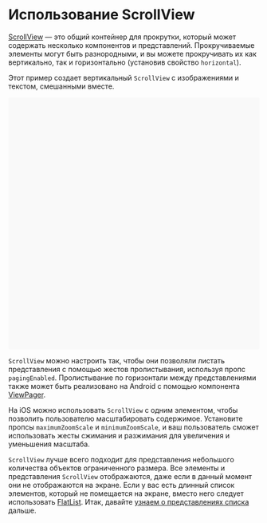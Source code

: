 # Использование ScrollView

[ScrollView](scrollview.md) — это общий контейнер для прокрутки, который может содержать несколько компонентов и представлений. Прокручиваемые элементы могут быть разнородными, и вы можете прокручивать их как вертикально, так и горизонтально (установив свойство `horizontal`).

Этот пример создает вертикальный `ScrollView` с изображениями и текстом, смешанными вместе.

<div data-snack-id="@bndby/using-scrollview" data-snack-platform="web" data-snack-preview="true" data-snack-theme="light" style="overflow:hidden;background:#F9F9F9;border:1px solid var(--color-border);border-radius:4px;height:505px;width:100%"></div>

`ScrollView` можно настроить так, чтобы они позволяли листать представления с помощью жестов пролистывания, используя пропс `pagingEnabled`. Пролистывание по горизонтали между представлениями также может быть реализовано на Android с помощью компонента [ViewPager](https://github.com/react-native-community/react-native-viewpager).

На iOS можно использовать `ScrollView` с одним элементом, чтобы позволить пользователю масштабировать содержимое. Установите пропсы `maximumZoomScale` и `minimumZoomScale`, и ваш пользователь сможет использовать жесты сжимания и разжимания для увеличения и уменьшения масштаба.

<!-- 0001.part.md -->

`ScrollView` лучше всего подходит для представления небольшого количества объектов ограниченного размера. Все элементы и представления `ScrollView` отображаются, даже если в данный момент они не отображаются на экране. Если у вас есть длинный список элементов, который не помещается на экране, вместо него следует использовать [FlatList](https://reactnativedev.ru/rn/flatlist/). Итак, давайте [узнаем о представлениях списка](using-a-listview.md) дальше.

<!-- 0002.part.md -->
